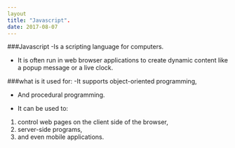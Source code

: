 ```yaml
---
layout
title: "Javascript".
date: 2017-08-07
---
```

###Javascript
-Is a scripting language for computers.
- It is often run in web browser applications to create dynamic content like a popup message or a live clock. 

###what is it used for:
-It supports object-oriented programming,
- And procedural programming.

- It can be used to:
1. control web pages on the client side of the browser,
2. server-side programs,
3. and even mobile applications.


